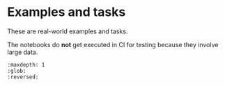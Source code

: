 # Examples and tasks

These are real-world examples and tasks.

The notebooks do **not** get executed in CI for testing because they involve large data.

```{toctree}
:maxdepth: 1
:glob:
:reversed:

```
